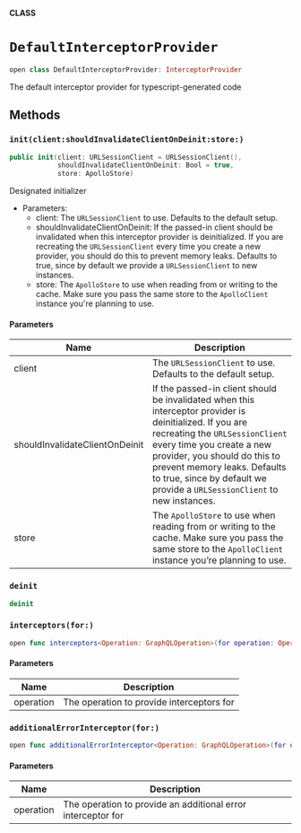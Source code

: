 **CLASS**

# `DefaultInterceptorProvider`

```swift
open class DefaultInterceptorProvider: InterceptorProvider
```

The default interceptor provider for typescript-generated code

## Methods
### `init(client:shouldInvalidateClientOnDeinit:store:)`

```swift
public init(client: URLSessionClient = URLSessionClient(),
            shouldInvalidateClientOnDeinit: Bool = true,
            store: ApolloStore)
```

Designated initializer

- Parameters:
  - client: The `URLSessionClient` to use. Defaults to the default setup.
  - shouldInvalidateClientOnDeinit: If the passed-in client should be invalidated when this interceptor provider is deinitialized. If you are recreating the `URLSessionClient` every time you create a new provider, you should do this to prevent memory leaks. Defaults to true, since by default we provide a `URLSessionClient` to new instances.
  - store: The `ApolloStore` to use when reading from or writing to the cache. Make sure you pass the same store to the `ApolloClient` instance you're planning to use.

#### Parameters

| Name | Description |
| ---- | ----------- |
| client | The `URLSessionClient` to use. Defaults to the default setup. |
| shouldInvalidateClientOnDeinit | If the passed-in client should be invalidated when this interceptor provider is deinitialized. If you are recreating the `URLSessionClient` every time you create a new provider, you should do this to prevent memory leaks. Defaults to true, since by default we provide a `URLSessionClient` to new instances. |
| store | The `ApolloStore` to use when reading from or writing to the cache. Make sure you pass the same store to the `ApolloClient` instance you’re planning to use. |

### `deinit`

```swift
deinit
```

### `interceptors(for:)`

```swift
open func interceptors<Operation: GraphQLOperation>(for operation: Operation) -> [ApolloInterceptor]
```

#### Parameters

| Name | Description |
| ---- | ----------- |
| operation | The operation to provide interceptors for |

### `additionalErrorInterceptor(for:)`

```swift
open func additionalErrorInterceptor<Operation: GraphQLOperation>(for operation: Operation) -> ApolloErrorInterceptor?
```

#### Parameters

| Name | Description |
| ---- | ----------- |
| operation | The operation to provide an additional error interceptor for |